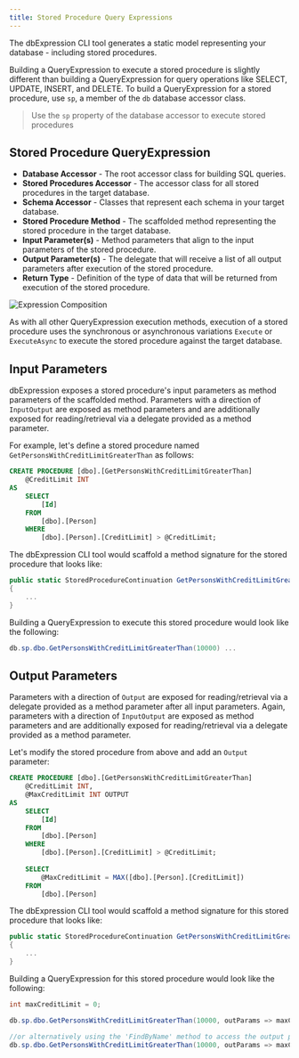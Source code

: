 ```yaml
---
title: Stored Procedure Query Expressions
---
```


The dbExpression CLI tool generates a static model representing your database - including stored procedures.  

Building a QueryExpression to execute a stored procedure is slightly different than building a QueryExpression for query operations like SELECT, UPDATE, INSERT, and DELETE.  To build a QueryExpression for a stored procedure, use ```sp```, a member of the ```db``` database accessor class.

> Use the ```sp``` property of the database accessor to execute stored procedures

## Stored Procedure QueryExpression
* **Database Accessor** - The root accessor class for building SQL queries.
* **Stored Procedures Accessor** - The accessor class for all stored procedures in the target database.
* **Schema Accessor** - Classes that represent each schema in your target database.
* **Stored Procedure Method** - The scaffolded method representing the stored procedure in the target database.
* **Input Parameter(s)** - Method parameters that align to the input parameters of the stored procedure.
* **Output Parameter(s)** - The delegate that will receive a list of all output parameters after execution of the stored procedure.
* **Return Type** - Definition of the type of data that will be returned from execution of the stored procedure.

![Expression Composition](https://dbexpressionpublic.blob.core.windows.net/docs/sproc-expression-execution.png)

As with all other QueryExpression execution methods, execution of a stored procedure uses the synchronous or asynchronous variations ```Execute``` or ```ExecuteAsync``` to execute the stored procedure against the target database.

## Input Parameters
dbExpression exposes a stored procedure's input parameters as method parameters of the scaffolded method.  Parameters with a direction of ```InputOutput``` are exposed as method parameters and are additionally exposed for reading/retrieval via a delegate provided as a method parameter.

For example, let's define a stored procedure named ```GetPersonsWithCreditLimitGreaterThan``` as follows:
```sql
CREATE PROCEDURE [dbo].[GetPersonsWithCreditLimitGreaterThan]
    @CreditLimit INT
AS
    SELECT  
    	[Id]
    FROM 
    	[dbo].[Person]
    WHERE 
    	[dbo].[Person].[CreditLimit] > @CreditLimit;
```
The dbExpression CLI tool would scaffold a method signature for the stored procedure that looks like:
```csharp
public static StoredProcedureContinuation GetPersonsWithCreditLimitGreaterThan(int CreditLimit)
{
    ...
}
```

Building a QueryExpression to execute this stored procedure would look like the following: 
```csharp
db.sp.dbo.GetPersonsWithCreditLimitGreaterThan(10000) ...
```

## Output Parameters
Parameters with a direction of ```Output``` are exposed for reading/retrieval via a delegate provided as a method parameter after all input parameters.  Again, parameters with a direction of ```InputOutput``` are exposed as method parameters and are additionally exposed for reading/retrieval via a delegate provided as a method parameter.

Let's modify the stored procedure from above and add an ```Output``` parameter:
```sql
CREATE PROCEDURE [dbo].[GetPersonsWithCreditLimitGreaterThan]
    @CreditLimit INT,
    @MaxCreditLimit INT OUTPUT
AS
    SELECT  
    	[Id]
    FROM 
    	[dbo].[Person]
    WHERE 
    	[dbo].[Person].[CreditLimit] > @CreditLimit;
    	
    SELECT
        @MaxCreditLimit = MAX([dbo].[Person].[CreditLimit])
    FROM
        [dbo].[Person]
```
The dbExpression CLI tool would scaffold a method signature for this stored procedure that looks like:
```csharp
public static StoredProcedureContinuation GetPersonsWithCreditLimitGreaterThan(int CreditLimit, Action<ISqlOutputParameterList> outputParameters)
{
    ...
}
```

Building a QueryExpression for this stored procedure would look like the following: 
```csharp
int maxCreditLimit = 0;

db.sp.dbo.GetPersonsWithCreditLimitGreaterThan(10000, outParams => maxCreditLimit = outParams[nameof(maxCreditLimit)]) ...

//or alternatively using the 'FindByName' method to access the output parameter:
db.sp.dbo.GetPersonsWithCreditLimitGreaterThan(10000, outParams => maxCreditLimit = outParams.FindByName(nameof(maxCreditLimit))) ...

```